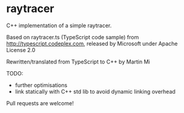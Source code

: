 # raytracer #

C++ implementation of a simple raytracer.

Based on raytracer.ts (TypeScript code sample) from http://typescript.codeplex.com, released by Microsoft under Apache License 2.0

Rewritten/translated from TypeScript to C++ by Martin Mi

TODO:

* further optimisations
* link statically with C++ std lib to avoid dynamic linking overhead
 
 Pull requests are welcome!